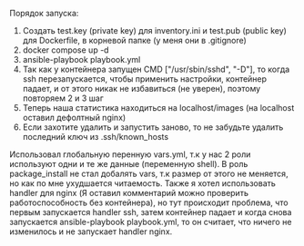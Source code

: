 Порядок запуска:
1) Создать test.key (private key) для inventory.ini и test.pub (public key) для Dockerfile, в корневой папке (у меня они в .gitignore)
2) docker compose up -d
3) ansible-playbook playbook.yml
4) Так как у контейнера запущен CMD ["/usr/sbin/sshd", "-D"], то когда ssh перезапускается, чтобы применить настройки, контейнер падает, и от этого никак не избавиться (не уверен), поэтому повторяем 2 и 3 шаг 
5) Теперь наша статистика находиться на localhost/images (на localhost оставил дефолтный nginx)
6) Если захотите удалить и запустить заново, то не забудьте удалить последний ключ из .ssh/known_hosts

Использовал глобальную перенную vars.yml, т.к у нас 2 роли используют одни и те же данные (переменную shell). В роль package_install не стал добалять vars, т.к размер от этого не меняется, но как по мне ухудшается читаемость. Также я хотел использовать handler для nginx (Я оставил комментарий можно проверить работоспособность без контейнера), но тут происходит проблема, что первым запускается handler ssh, затем контейнер падает и когда снова запускается ansible-playbook playbook.yml, то он считает, что ничего не изменилось и не запускает handler nginx.
